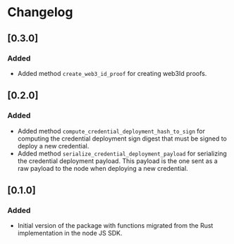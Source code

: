 # Changelog

## [0.3.0]

### Added

- Added method `create_web3_id_proof` for creating web3Id proofs.

## [0.2.0]

### Added

- Added method `compute_credential_deployment_hash_to_sign` for computing the credential deployment sign digest that must be signed to deploy a new credential.
- Added method `serialize_credential_deployment_payload` for serializing the credential deployment payload.
This payload is the one sent as a raw payload to the node when deploying a new credential.

## [0.1.0]

### Added

- Initial version of the package with functions migrated from the Rust implementation in the node JS SDK.
